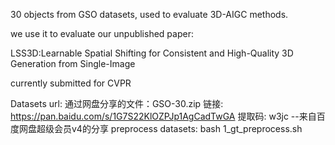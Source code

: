 30 objects from GSO datasets, 
used to evaluate 3D-AIGC methods.

we use it to evaluate our unpublished paper:


LSS3D:Learnable Spatial Shifting for Consistent and High-Quality 3D Generation from Single-Image


currently submitted for CVPR


Datasets url: 
通过网盘分享的文件：GSO-30.zip
链接: https://pan.baidu.com/s/1G7S22KlOZPJp1AgCadTwGA 提取码: w3jc 
--来自百度网盘超级会员v4的分享
preprocess datasets:
bash 1_gt_preprocess.sh